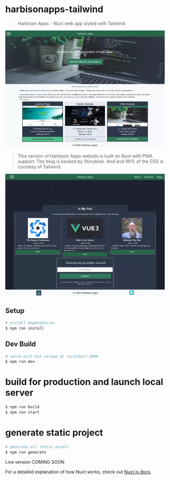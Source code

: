 # harbisonapps-tailwind

> Harbison Apps - Nuxt web app styled with Tailwind

![](ha.webp)

>This version of Harbison Apps website is built on Nuxt with PWA support. The blog is backed by Storyblok.
And and 99% of the CSS is courtesy of Tailwind.

![](ha-b.webp)

## Setup

``` bash
# install dependencies
$ npm run install
```
## Dev Build

```bash
# serve with hot reload at localhost:3000
$ npm run dev
```

# build for production and launch local server
```bash
$ npm run build
$ npm run start
```
# generate static project
```bash
# generate all static assets
$ npm run generate
```

Live version COMING SOON

For a detailed explanation of how Nuxt works, check out [Nuxt.js docs](https://nuxtjs.org).
